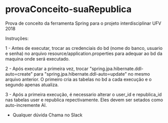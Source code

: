 # provaConceito-suaRepublica
Prova de conceito da ferramenta Spring para o projeto interdisciplinar UFV 2018

Instruções:

1 - Antes de executar, trocar as credenciais do bd (nome do banco, usuario e senha) no arquivo resource/application.properties para adequar ao bd da maquina onde será executado.

2 - Após executar a primeira vez, trocar "spring.jpa.hibernate.ddl-auto=create" para "spring.jpa.hibernate.ddl-auto=update" no mesmo arquivo anterior. O primeiro cria as tabelas no bd a cada execução e o segundo apenas atualiza.

3 - Após a primeira execução, é necessario alterar o user_id e republica_id nas tabelas user e republica repectivamente. Eles devem ser setados como auto-incremente AI.

* Qualquer dúvida Chama no Slack
    
